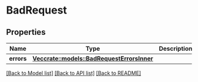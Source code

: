 # BadRequest

## Properties

Name | Type | Description | Notes
------------ | ------------- | ------------- | -------------
**errors** | [**Vec<crate::models::BadRequestErrorsInner>**](BadRequest_errors_inner.md) |  | 

[[Back to Model list]](../README.md#documentation-for-models) [[Back to API list]](../README.md#documentation-for-api-endpoints) [[Back to README]](../README.md)


